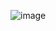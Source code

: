 ![image](https://user-images.githubusercontent.com/74417086/117488836-48fdc080-af86-11eb-800f-4d53924b845c.png)

